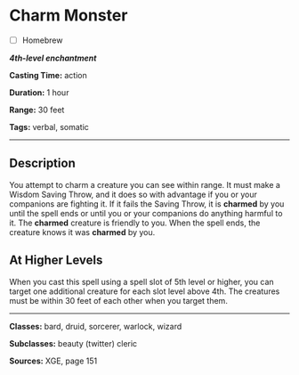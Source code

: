 # Charm Monster

- [ ] Homebrew

***4th-level enchantment***

**Casting Time:** action

**Duration:** 1 hour

**Range:** 30 feet

**Tags:** verbal, somatic

---

## Description
You attempt to charm a creature you can see within range.
It must make a Wisdom Saving Throw, and it does so with advantage if you or your companions are fighting it.
If it fails the Saving Throw, it is **charmed** by you until the spell ends or until you or your companions do anything harmful to it.
The **charmed** creature is friendly to you.
When the spell ends, the creature knows it was **charmed** by you.

## At Higher Levels
When you cast this spell using a spell slot of 5th level or higher, you can target one additional creature for each slot level above 4th.
The creatures must be within 30 feet of each other when you target them.

---

**Classes:** bard, druid, sorcerer, warlock, wizard

**Subclasses:** beauty (twitter) cleric

**Sources:** XGE, page 151
